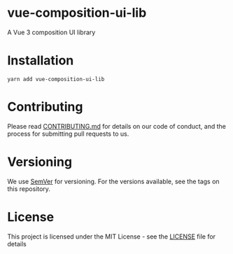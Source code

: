 # vue-composition-ui-lib

A Vue 3 composition UI library

# Installation

```
yarn add vue-composition-ui-lib
```

# Contributing

Please read [CONTRIBUTING.md](/CONTRIBUTING.md) for details on our code of conduct, and the process for submitting pull
requests to us.

# Versioning

We use [SemVer](https://semver.org/) for versioning. For the versions available, see the tags on this repository.

# License

This project is licensed under the MIT License - see the [LICENSE](/LICENSE) file for details

